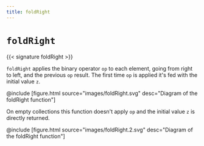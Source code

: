 ```yaml
---
title: foldRight
---
```


# `foldRight`

{{< signature foldRight >}}

`foldRight` applies the binary operator `op` to each element, going from right to left, and the previous `op` result. The first time `op` is applied it's fed with the initial value `z`.

@include [figure.html source="images/foldRight.svg" desc="Diagram of the foldRight function"]

On empty collections this function doesn't apply `op` and the initial value `z` is directly returned.

@include [figure.html source="images/foldRight.2.svg" desc="Diagram of the foldRight function"]

